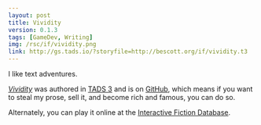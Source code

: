 ```yaml
---
layout: post
title: Vividity
version: 0.1.3
tags: [GameDev, Writing]
img: /rsc/if/vividity.png
link: http://gs.tads.io/?storyfile=http://bescott.org/if/vividity.t3
---
```


I like text adventures.

*[Vividity][]* was authored in [TADS 3][] and is on [GitHub][], which means if you want to steal my prose, sell it, and become rich and famous, you can do so.

Alternately, you can play it online at the [Interactive Fiction Database][].

[Tads 3]: <tads.org>
[Vividity]: http://gs.tads.io/?storyfile=http://bescott.org/if/vividity.t3
[GitHub]: <github.com>
[Interactive Fiction Database]: <ifdb.tads.org>

